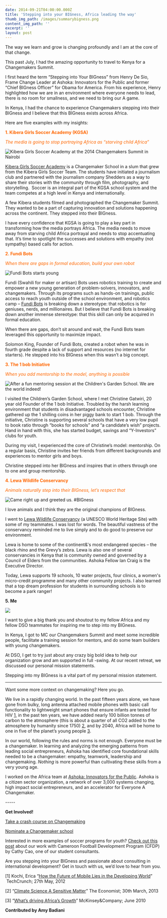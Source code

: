 ```yaml
---
date: 2014-09-21T04:00:00.000Z
title: 'Stepping into your BIGness, Africa leading the way'
thumb_img_path: /images/summarybigness.png
content_img_path: ''
excerpt: ''
layout: post
---
```

The way we learn and grow is changing profoundly and I am at the core of that change.

This past July, I had the amazing opportunity to travel to Kenya for a Changemakers Summit.

I first heard the term “Stepping into Your BIGness” from Henry De Sio, Frame Change Leader at Ashoka: Innovators for the Public and former “Chief BIGness Officer” for Obama for America. From his experience, Henry highlighted how we are in an environment where everyone needs to lead, there is no room for smallness, and we need to bring our A game. 

In Kenya, I had the chance to experience Changemakers stepping into their BIGness and I believe that this BIGness exists across Africa.

Here are five examples with my insights: 

<font color="#ff6600">**1. Kibera Girls Soccer Academy (KGSA)**

*The media is going to stop portraying Africa as “starving child Africa”*</font>    

![](/images/724109.jpg "Kibera Girls Soccer Academy at the 2014 Changemakers Summit in Nairobi")

[Kibera Girls Soccer Academy](http://www.kiberagirlssocceracademy.org/) is a Changemaker School in a slum that grew from the Kibera Girls Soccer Team. The students have initiated a journalism club and partnered with the journalism company Shedders as a way to share their stories with the community through film, photography, and storytelling.  Soccer is an integral part of the KGSA school system and the team competes at a high level in Kenya and internationally.

A few Kibera students filmed and photographed the Changemaker Summit. They wanted to be a part of capturing innovation and solutions happening across the continent. They stepped into their BIGness.

I have every confidence that KGSA is going to play a key part in transforming how the media portrays Africa. The media needs to move away from starving child Africa portrayal and needs to stop accentuating that. It’s time to spotlight the successes and solutions with empathy (not sympathy) based calls for action.

<font color="#ff6600">**2. Fundi Bots**

*When there are gaps in formal education, build your own robot* </font>

![](/images/5434775.jpg "Fundi Bots starts young")

Fundi (Swahili for maker or artisan) Bots uses robotics training to create and empower a new young generation of problem-solvers, innovators, and changemakers. Through its programs such as hands-on trainings, public access to reach youth outside of the school environment, and robotics camp – [Fundi Bots](http://fundibots.org/) is breaking down a stereotype: that robotics is for geniuses, nerds, and millionaires. But I believe that Fundi Bots is breaking down another immense stereotype: that this skill can only be acquired in formal education.

When there are gaps, don’t sit around and wait, the Fundi Bots team leveraged this opportunity to maximize impact.

Solomon King, Founder of Fundi Bots, created a robot when he was in fourth grade despite a lack of support and resources (no internet for starters). He stepped into his BIGness when this wasn’t a big concept.  

<font color="#ff6600">**3. The 1 bob Initiative**

*When you add mentorship to the model, anything is possible*</font>

![](/images/2165309.jpg "After a fun mentoring session at the Children's Garden School. We are the world indeed!")

I visited the Children’s Garden School, where I met Christine Gatwiri, 20 year old Founder of the 1 bob Initiative. Troubled by the harsh learning environment that students in disadvantaged schools encounter, Christine gathered up the 1 shilling coins in her piggy bank to start 1 bob. Through the initiative, Christine is supporting several schools that have a very low pupil to book ratio through “books for schools” and “a candidate’s wish” projects. Hand in hand with this, she has started budget, savings and “Y-Investors” clubs for youth. 

During my visit, I experienced the core of Christine’s model: mentorship. On a regular basis, Christine invites her friends from different backgrounds and experiences to mentor girls and boys.

Christine stepped into her BIGness and inspires that in others through one to one and group mentorship. 

<font color="#ff6600">**4. Lewa Wildlife Conservancy**

*Animals naturally step into their BIGness, let’s respect that*</font>

![](/images/1411351052.png "Came right up and greeted us. #BIGness")

I love animals and I think they are the original champions of BIGness.

I went to [Lewa Wildlife Conservancy](http://www.lewa.org) (a UNESCO World Heritage Site) with some of my teammates. I was lost for words. The beautiful vastness of the conservancy reminded me to live simply and to do good to preserve our environment.

Lewa is home to some of the continent&'s most endangered species – the black rhino and the Grevy’s zebra. Lewa is also one of several conservancies in Kenya that is community owned and governed by a Council of Elders from the communities. Ashoka Fellow Ian Craig is the Executive Director.

Today, Lewa supports 19 schools, 10 water projects, four clinics, a women's micro-credit programme and many other community projects. I also learned that a top dream profession for students in surrounding schools is to become a park ranger! 

**5. Me**

![](/images/7988201.jpg)

I want to give a big thank you and shoutout to my fellow Africa and my fellow DSO teammates for inspiring me to step into my BIGness. 

In Kenya, I got to MC our Changemakers Summit and meet some incredible people, facilitate a training session for mentors, and do some team builders with young changemakers. 

At DSO, I get to try just about any crazy big bold idea to help our organization grow and am supported in full -swing. At our recent retreat, we discussed our personal mission statements.

Stepping into my BIGness is a vital part of my personal mission statement.

- - -

Want some more context on changemaking? Here you go. 

We live in a rapidly changing world. In the past fifteen years alone, we have gone from bulky, long antenna attached mobile phones with basic call functionality to lightweight smart phones that ensure infants are tested for HIV [1](http://tcrn.ch/1wE6ovV), in the past ten years, we have added nearly 100 billion tonnes of carbon to the atmosphere (this is about a quarter of all CO2 added to the atmosphere by humanity since 1750) [2](http://tcrn.ch/1wE6ovV), and by 2040, Africa will be home to one in five of the planet’s young people [3](http://bit.ly/1gsW1k3).

In our world, following the rules and norms is not enough. Everyone must be a changemaker. In learning and analyzing the emerging patterns from leading social entrepreneurs, Ashoka has identified core foundational skills needed to be a changemaker: empathy, teamwork, leadership and changemaking. *Nothing* is more powerful than cultivating these skills from a very young age.

I worked on the Africa team at [Ashoka: Innovators for the Public](http://www.ashoka.org/). Ashoka is a citizen sector organization, a network of over 3,000 systems changing, high impact social entrepreneurs, and an accelerator for Everyone A Changemaker. 

\-----

**Get Involved!**

[Take a crash course on Changemaking](http://www.changemakers.com/DiscoveryFrameworkTool)

[Nominate a Changemaker school](http://startempathy.org/changemaker-schools-nomination)

Interested in more examples of soccer programs for youth? [Check out this post](/blogposts/my-experience-working-with-cameroon-football-development-program-cfdp3/) about our work with Cameroon Football Development Program (CFDP) by Cathy Cao, one of our student consultants. 

Are you stepping into your BIGness and passionate about consulting in international development? Get in touch with us, we’d love to hear from you. 

\[1] Kochi, Erica “[How the Future of Mobile Lies in the Developing World](http://tcrn.ch/1wE6ovV)”  TechCrunch; 27th May, 2012

\[2] “[Climate Science A Sensitive Matter](http://econ.st/1gtBNgF)” The Economist; 30th March, 2013

\[3] “[What’s driving Africa’s Growth](http://bit.ly/1gsW1k3)” McKinsey&Company; June 2010

**Contributed by Amy Badiani**